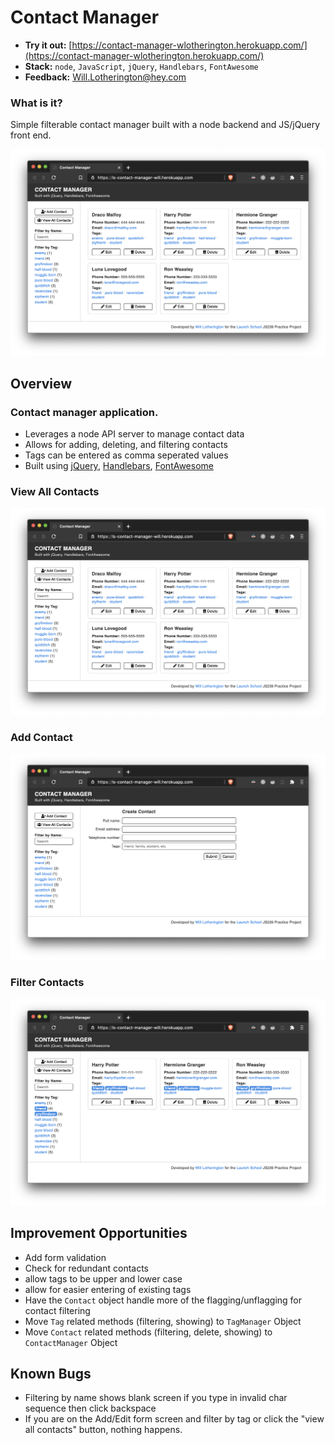 # Contact Manager

* **Try it out:** [https://contact-manager-wlotherington.herokuapp.com/](https://contact-manager-wlotherington.herokuapp.com/)
* **Stack:** `node`, `JavaScript`, `jQuery`, `Handlebars`, `FontAwesome`
* **Feedback:** [Will.Lotherington@hey.com](mailto:will.lotherington@hey.com)

### What is it?
Simple filterable contact manager built with a node backend and JS/jQuery front end.

![](public/images/overview.png)

## Overview
### Contact manager application.
* Leverages a node API server to manage contact data
* Allows for adding, deleting, and filtering contacts
* Tags can be entered as comma seperated values
* Built using [jQuery](https://jquery.com/), [Handlebars](https://handlebarsjs.com/), [FontAwesome](https://fontawesome.com/)

### View All Contacts
![](public/images/overview.png)

### Add Contact
![](public/images/add.png)

### Filter Contacts
![](public/images/filter.png)

## Improvement Opportunities
* Add form validation
* Check for redundant contacts
* allow tags to be upper and lower case
* allow for easier entering of existing tags
* Have the ```Contact``` object handle more of the flagging/unflagging for contact filtering
* Move ```Tag``` related methods (filtering, showing) to ```TagManager``` Object
* Move ```Contact``` related methods (filtering, delete, showing) to ```ContactManager``` Object

## Known Bugs
* Filtering by name shows blank screen if you type in invalid char sequence then click backspace
* If you are on the Add/Edit form screen and filter by tag or click the "view all contacts" button, nothing happens.